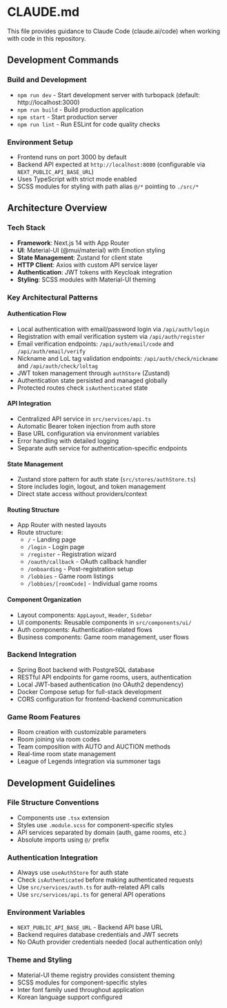 # CLAUDE.md

This file provides guidance to Claude Code (claude.ai/code) when working with code in this repository.

## Development Commands

### Build and Development
- `npm run dev` - Start development server with turbopack (default: http://localhost:3000)
- `npm run build` - Build production application
- `npm start` - Start production server
- `npm run lint` - Run ESLint for code quality checks

### Environment Setup
- Frontend runs on port 3000 by default
- Backend API expected at `http://localhost:8080` (configurable via `NEXT_PUBLIC_API_BASE_URL`)
- Uses TypeScript with strict mode enabled
- SCSS modules for styling with path alias `@/*` pointing to `./src/*`

## Architecture Overview

### Tech Stack
- **Framework**: Next.js 14 with App Router
- **UI**: Material-UI (@mui/material) with Emotion styling
- **State Management**: Zustand for client state
- **HTTP Client**: Axios with custom API service layer
- **Authentication**: JWT tokens with Keycloak integration
- **Styling**: SCSS modules with Material-UI theming

### Key Architectural Patterns

#### Authentication Flow
- Local authentication with email/password login via `/api/auth/login`
- Registration with email verification system via `/api/auth/register`
- Email verification endpoints: `/api/auth/email/code` and `/api/auth/email/verify`
- Nickname and LoL tag validation endpoints: `/api/auth/check/nickname` and `/api/auth/check/loltag`
- JWT token management through `authStore` (Zustand)
- Authentication state persisted and managed globally
- Protected routes check `isAuthenticated` state

#### API Integration
- Centralized API service in `src/services/api.ts`
- Automatic Bearer token injection from auth store
- Base URL configuration via environment variables
- Error handling with detailed logging
- Separate auth service for authentication-specific endpoints

#### State Management
- Zustand store pattern for auth state (`src/stores/authStore.ts`)
- Store includes login, logout, and token management
- Direct state access without providers/context

#### Routing Structure
- App Router with nested layouts
- Route structure:
  - `/` - Landing page
  - `/login` - Login page
  - `/register` - Registration wizard
  - `/oauth/callback` - OAuth callback handler
  - `/onboarding` - Post-registration setup
  - `/lobbies` - Game room listings
  - `/lobbies/[roomCode]` - Individual game rooms

#### Component Organization
- Layout components: `AppLayout`, `Header`, `Sidebar`
- UI components: Reusable components in `src/components/ui/`
- Auth components: Authentication-related flows
- Business components: Game room management, user flows

### Backend Integration
- Spring Boot backend with PostgreSQL database
- RESTful API endpoints for game rooms, users, authentication
- Local JWT-based authentication (no OAuth2 dependency)
- Docker Compose setup for full-stack development
- CORS configuration for frontend-backend communication

### Game Room Features
- Room creation with customizable parameters
- Room joining via room codes
- Team composition with AUTO and AUCTION methods
- Real-time room state management
- League of Legends integration via summoner tags

## Development Guidelines

### File Structure Conventions
- Components use `.tsx` extension
- Styles use `.module.scss` for component-specific styles
- API services separated by domain (auth, game rooms, etc.)
- Absolute imports using `@/` prefix

### Authentication Integration
- Always use `useAuthStore` for auth state
- Check `isAuthenticated` before making authenticated requests
- Use `src/services/auth.ts` for auth-related API calls
- Use `src/services/api.ts` for general API operations

### Environment Variables
- `NEXT_PUBLIC_API_BASE_URL` - Backend API base URL
- Backend requires database credentials and JWT secrets
- No OAuth provider credentials needed (local authentication only)

### Theme and Styling
- Material-UI theme registry provides consistent theming
- SCSS modules for component-specific styles
- Inter font family used throughout application
- Korean language support configured